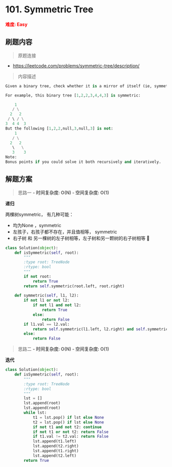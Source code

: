# 101. Symmetric Tree

**<font color=red>难度: Easy</font>**

## 刷题内容

> 原题连接

* https://leetcode.com/problems/symmetric-tree/description/

> 内容描述

```Python
Given a binary tree, check whether it is a mirror of itself (ie, symmetric around its center).

For example, this binary tree [1,2,2,3,4,4,3] is symmetric:

    1
   / \
  2   2
 / \ / \
3  4 4  3
But the following [1,2,2,null,3,null,3] is not:
    1
   / \
  2   2
   \   \
   3    3
Note:
Bonus points if you could solve it both recursively and iteratively.
```

## 解题方案

> 思路一
**- 时间复杂度: O(N) - 空间复杂度: O(1)**

**递归**

两棵树symmetric， 有几种可能：

- 均为None ，symmetric
- 左孩子，右孩子都不存在，并且值相等， symmetric
- 右子树 和 另一棵树的左子树相等，左子树和另一颗树的右子树相等 🌲


```Python
class Solution(object):
    def isSymmetric(self, root):
        """
        :type root: TreeNode
        :rtype: bool
        """
        if not root:
            return True
        return self.symmetric(root.left, root.right)
        
    def symmetric(self, l1, l2):
        if not l1 or not l2:
            if not l1 and not l2:
                return True
            else:
                return False
        if l1.val == l2.val:
            return self.symmetric(l1.left, l2.right) and self.symmetric(l1.right, l2.left)
        else:
            return False
```

> 思路二
**- 时间复杂度: O(N) - 空间复杂度: O(1)**

**迭代**

```Python
class Solution(object):
    def isSymmetric(self, root):
        """
        :type root: TreeNode
        :rtype: bool
        """
        lst = []
        lst.append(root)
        lst.append(root)
        while lst:
            t1 = lst.pop() if lst else None
            t2 = lst.pop() if lst else None
            if not t1 and not t2: continue
            if not t1 or not t2: return False
            if t1.val != t2.val: return False
            lst.append(t1.left)
            lst.append(t2.right)
            lst.append(t1.right)
            lst.append(t2.left)
        return True
```
